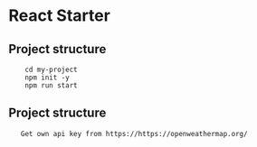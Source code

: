 # React Starter

## Project structure

```
    cd my-project
    npm init -y
    npm run start
```
## Project structure

```
   Get own api key from https://https://openweathermap.org/

```